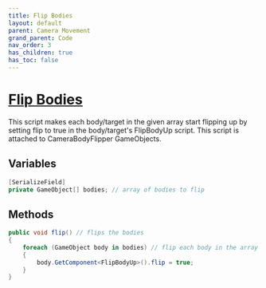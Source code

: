 ```yaml
---
title: Flip Bodies
layout: default
parent: Camera Movement
grand_parent: Code
nav_order: 3
has_children: true
has_toc: false
---
```


# [Flip Bodies](https://github.com/joshberger5/Temptare/blob/second/Assets/FlipBodies.cs)
This script makes each body/target in the given array start flipping up by setting flip to true in the body/target's FlipBodyUp script. This script is attached to CameraBodyFlipper GameObjects.

## Variables
```csharp
[SerializeField]
private GameObject[] bodies; // array of bodies to flip
```

## Methods
```csharp
public void flip() // flips the bodies
{
    foreach (GameObject body in bodies) // flip each body in the array
    {
        body.GetComponent<FlipBodyUp>().flip = true;
    }
}
```

